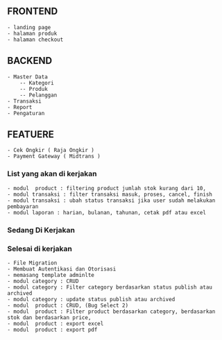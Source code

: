 ## FRONTEND

    - landing page
    - halaman produk
    - halaman checkout

## BACKEND

    - Master Data
        -- Kategori
        -- Produk
        -- Pelanggan
    - Transaksi
    - Report
    - Pengaturan

## FEATUERE

    - Cek Ongkir ( Raja Ongkir )
    - Payment Gateway ( Midtrans )

### List yang akan di kerjakan

    - modul  product : filtering product jumlah stok kurang dari 10,
    - modul transaksi : filter transaksi masuk, proses, cancel, finish
    - modul transaksi : ubah status transaksi jika user sudah melakukan pembayaran
    - modul laporan : harian, bulanan, tahunan, cetak pdf atau excel

### Sedang Di Kerjakan

### Selesai di kerjakan

    - File Migration
    - Membuat Autentikasi dan Otorisasi
    - memasang template adminlte
    - modul category : CRUD
    - modul category : Filter category berdasarkan status publish atau archived
    - modul category : update status publish atau archived
    - modul  product : CRUD, (Bug Select 2)
    - modul  product : Filter product berdasarkan category, berdasarkan stok dan berdasarkan price,
    - modul  product : export excel
    - modul  product : export pdf

